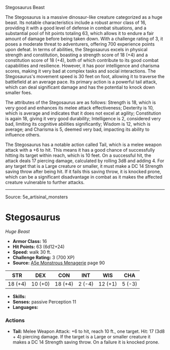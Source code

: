 <MonsterName/>Stegosaurus</MonsterName>
<CreatureType/>Beast</CreatureType>

<summary>The Stegosaurus is a massive dinosaur-like creature categorized as a huge beast. Its notable characteristics include a robust armor class of 16, providing it with a good level of defense in combat situations, and a substantial pool of hit points totaling 63, which allows it to endure a fair amount of damage before being taken down. With a challenge rating of 3, it poses a moderate threat to adventurers, offering 700 experience points upon defeat. In terms of abilities, the Stegosaurus excels in physical strength and constitution, boasting a strength score of 18 (+4) and a constitution score of 18 (+4), both of which contribute to its good combat capabilities and resilience. However, it has poor intelligence and charisma scores, making it very bad at complex tasks and social interactions. The Stegosaurus's movement speed is 30 feet on foot, allowing it to traverse the battlefield at an average pace. Its primary action is a powerful tail attack, which can deal significant damage and has the potential to knock down smaller foes.</summary>

<detail>

The attributes of the Stegosaurus are as follows: Strength is 18, which is very good and enhances its melee attack effectiveness; Dexterity is 10, which is average and indicates that it does not excel at agility; Constitution is again 18, giving it very good durability; Intelligence is 2, considered very bad, limiting its cognitive abilities significantly; Wisdom is 12, which is average; and Charisma is 5, deemed very bad, impacting its ability to influence others.

The Stegosaurus has a notable action called Tail, which is a melee weapon attack with a +6 to hit. This means it has a good chance of successfully hitting its target within reach, which is 10 feet. On a successful hit, the attack deals 17 piercing damage, calculated by rolling 3d8 and adding 4. For any target that is a Large creature or smaller, it must make a DC 14 Strength saving throw after being hit. If it fails this saving throw, it is knocked prone, which can be a significant disadvantage in combat as it makes the affected creature vulnerable to further attacks.</detail>



---

Source: 5e_artisinal_monsters

# Stegosaurus

*Huge* *Beast*

- **Armor Class:** 16
- **Hit Points:** 63 (6d12+24)
- **Speed:** walk 30 ft.
- **Challenge Rating:** 3 (700 XP)
- **Source:** [A5e Monstrous Menagerie](https://enpublishingrpg.com/products/level-up-monstrous-menagerie-a5e) page 90

| STR | DEX | CON | INT | WIS | CHA |
| --- | --- | --- | --- | --- | --- |
| 18 (+4) | 10 (+0) | 18 (+4) | 2 (-4) | 12 (+1) | 5 (-3) |

- **Skills:** 
- **Senses:** passive Perception 11
- **Languages:** 

### Actions

- **Tail:** Melee Weapon Attack: +6 to hit, reach 10 ft., one target. Hit: 17 (3d8 + 4) piercing damage. If the target is a Large or smaller creature  it makes a DC 14 Strength saving throw. On a failure  it is knocked prone.




